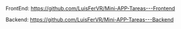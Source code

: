 FrontEnd: https://github.com/LuisFerVR/Mini-APP-Tareas---Frontend

Backend: https://github.com/LuisFerVR/Mini-APP-Tareas---Backend
